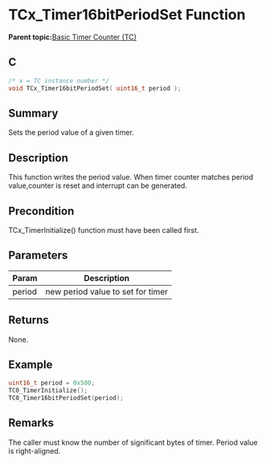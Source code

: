 # TCx\_Timer16bitPeriodSet Function

**Parent topic:**[Basic Timer Counter \(TC\)](GUID-D805E0EA-6923-41A3-A27E-5A159783D12C.md)

## C

```c
/* x = TC instance number */
void TCx_Timer16bitPeriodSet( uint16_t period );
```

## Summary

Sets the period value of a given timer.

## Description

This function writes the period value. When timer counter matches period value,counter is reset and interrupt can be generated.

## Precondition

TCx\_TimerInitialize\(\) function must have been called first.

## Parameters

|Param|Description|
|-----|-----------|
|period|new period value to set for timer|

## Returns

None.

## Example

```c
uint16_t period = 0x500;
TC0_TimerInitialize();
TC0_Timer16bitPeriodSet(period);
```

## Remarks

The caller must know the number of significant bytes of timer. Period value is right-aligned.

